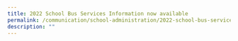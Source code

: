 ```yaml
---
title: 2022 School Bus Services Information now available
permalink: /communication/school-administration/2022-school-bus-services-information/
description: ""
---
```

